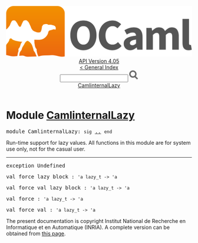 <!-- ((! set title API !)) ((! set documentation !)) ((! set api !)) ((! set nobreadcrumb !)) -->
<div class="api"><header><nav class="toc brand"><a class="brand" href="https://ocaml.org/"><img src="colour-logo-gray.svg" class="svg" alt="OCaml"></a></nav><nav class="toc"><div class="toc_version"><a href="/docs" id="version-select">API Version 4.05</a></div><a href="index.html">&lt; General Index</a><div class="api_search"><input type="text" name="apisearch" id="api_search" oninput="mySearch(false);" onkeypress="this.oninput();" onclick="this.oninput();" onpaste="this.oninput();">
<img src="search_icon.svg" alt="Search" class="svg" onclick="mySearch(false)"></div>
<div id="search_results"></div><div class="toc_title"><a href="#top">CamlinternalLazy</a></div><ul></ul></nav></header>

<h1>Module <a href="type_CamlinternalLazy.html">CamlinternalLazy</a></h1>

<pre><span class="keyword">module</span> CamlinternalLazy: <code class="code"><span class="keyword">sig</span></code> <a href="CamlinternalLazy.html">..</a> <code class="code"><span class="keyword">end</span></code></pre><div class="info module top">
Run-time support for lazy values.
    All functions in this module are for system use only, not for the
    casual user.<br>
</div>
<hr width="100%">

<pre><span id="EXCEPTIONUndefined"><span class="keyword">exception</span> Undefined</span></pre>

<pre><span id="VALforce_lazy_block"><span class="keyword">val</span> force_lazy_block</span> : <code class="type">'a lazy_t -&gt; 'a</code></pre>
<pre><span id="VALforce_val_lazy_block"><span class="keyword">val</span> force_val_lazy_block</span> : <code class="type">'a lazy_t -&gt; 'a</code></pre>
<pre><span id="VALforce"><span class="keyword">val</span> force</span> : <code class="type">'a lazy_t -&gt; 'a</code></pre>
<pre><span id="VALforce_val"><span class="keyword">val</span> force_val</span> : <code class="type">'a lazy_t -&gt; 'a</code></pre><div class="copyright">The present documentation is copyright Institut National de Recherche en Informatique et en Automatique (INRIA). A complete version can be obtained from <a href="http://caml.inria.fr/pub/docs/manual-ocaml/">this page</a>.</div></div>